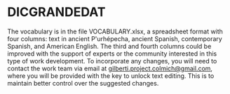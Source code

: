 # DICGRANDEDAT
The vocabulary is in the file VOCABULARY.xlsx, a spreadsheet format with four columns: text in ancient P'urhépecha, ancient Spanish, contemporary Spanish, and American English. The third and fourth columns could be improved with the support of experts or the community interested in this type of work development. To incorporate any changes, you will need to contact the work team via email at gilberti.project.colmich@gmail.com, where you will be provided with the key to unlock text editing. This is to maintain better control over the suggested changes.
